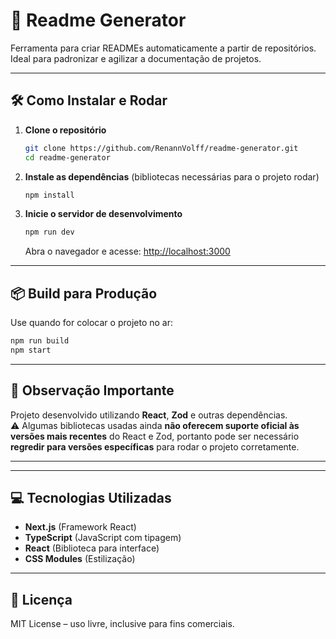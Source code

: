 # 🚀 Readme Generator

Ferramenta para criar READMEs automaticamente a partir de repositórios.  
Ideal para padronizar e agilizar a documentação de projetos.

---

## 🛠 Como Instalar e Rodar

1. **Clone o repositório**  
   ```bash
   git clone https://github.com/RenannVolff/readme-generator.git
   cd readme-generator
   ```

2. **Instale as dependências** (bibliotecas necessárias para o projeto rodar)  
   ```bash
   npm install
   ```

3. **Inicie o servidor de desenvolvimento**  
   ```bash
   npm run dev
   ```
   Abra o navegador e acesse: [http://localhost:3000](http://localhost:3000)

---

## 📦 Build para Produção
Use quando for colocar o projeto no ar:
```bash
npm run build
npm start
```
---

## 📌 Observação Importante

Projeto desenvolvido utilizando **React**, **Zod** e outras dependências.  
⚠ Algumas bibliotecas usadas ainda **não oferecem suporte oficial às versões mais recentes** do React e Zod, portanto pode ser necessário **regredir para versões específicas** para rodar o projeto corretamente.

---

---

## 💻 Tecnologias Utilizadas
- **Next.js** (Framework React)
- **TypeScript** (JavaScript com tipagem)
- **React** (Biblioteca para interface)
- **CSS Modules** (Estilização)

---

## 📜 Licença
MIT License – uso livre, inclusive para fins comerciais.
